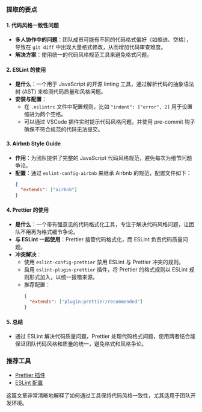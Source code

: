 ### 提取的要点

#### 1. **代码风格一致性问题**
   - **多人协作中的问题**：团队成员可能有不同的代码格式偏好（如缩进、空格），导致在 `git diff` 中出现大量格式修改，从而增加代码审查难度。
   - **解决方案**：使用统一的代码风格规范工具来避免格式问题。

#### 2. **ESLint 的使用**
   - **是什么**：一个用于 JavaScript 的开源 linting 工具，通过解析代码的抽象语法树 (AST) 来检测代码质量和风格问题。
   - **安装与配置**：
     - 在 `.eslintrc` 文件中配置规则，比如 `"indent": ["error", 2]` 用于设置缩进为两个空格。
     - 可以通过 VSCode 插件实时提示代码风格问题，并使用 pre-commit 钩子确保不符合规范的代码无法提交。

#### 3. **Airbnb Style Guide**
   - **作用**：为团队提供了完整的 JavaScript 代码风格规范，避免每次为细节问题争论。
   - **配置**：通过 `eslint-config-airbnb` 来继承 Airbnb 的规范，配置文件如下：
     ```json
     {
       "extends": ["airbnb"]
     }
     ```

#### 4. **Prettier 的使用**
   - **是什么**：一个带有强意见的代码格式化工具，专注于解决代码风格问题，让团队不用再为格式细节争论。
   - **与 ESLint 一起使用**：Prettier 接管代码格式化，而 ESLint 负责代码质量问题。
   - **冲突解决**：
     - 使用 `eslint-config-prettier` 禁用 ESLint 与 Prettier 冲突的规则。
     - 启用 `eslint-plugin-prettier` 插件，将 Prettier 的格式规则以 ESLint 规则形式加入，以统一报错来源。
     - 推荐配置：
       ```json
       {
         "extends": ["plugin:prettier/recommended"]
       }
       ```

#### 5. **总结**
   - 通过 ESLint 解决代码质量问题，Prettier 处理代码格式问题，使用两者结合能保证团队代码风格和质量的统一，避免格式和风格争论。

### 推荐工具
- [Prettier 插件](https://github.com/prettier/eslint-plugin-prettier)
- [ESLint 配置](https://github.com/prettier/eslint-config-prettier)

这篇文章非常清晰地解释了如何通过工具保持代码风格一致性，尤其适用于团队开发环境。